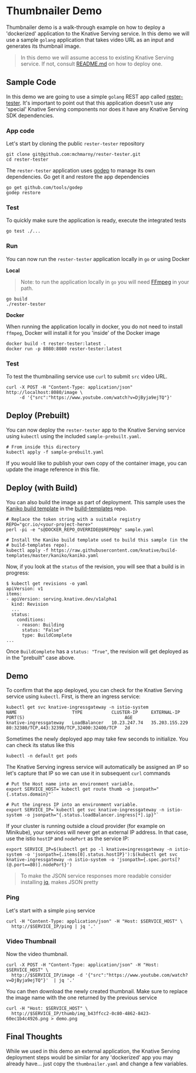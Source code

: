 # Thumbnailer Demo

Thumbnailer demo is a walk-through example on how to deploy a 'dockerized' application to the Knative Serving service. In this demo we will use a sample `golang` application that takes video URL as an input and generates its thumbnail image.

> In this demo we will assume access to existing Knative Serving service. If not, consult [README.md](https://github.com/knative/serving/blob/master/README.md) on how to deploy one.

## Sample Code

In this demo we are going to use a simple `golang` REST app called [rester-tester](https://github.com/mchmarny/rester-tester). It's important to point out that this application doesn't use any 'special' Knative Serving components nor does it have any Knative Serving SDK dependencies.

### App code

Let's start by cloning the public `rester-tester` repository

```
git clone git@github.com:mchmarny/rester-tester.git
cd rester-tester
```

The `rester-tester` application uses [godep](https://github.com/tools/godep) to manage its own dependencies. Go get it and restore the app dependencies

```
go get github.com/tools/godep
godep restore
```

### Test

To quickly make sure the application is ready, execute the integrated tests

```
go test ./...
```

### Run

You can now run the `rester-tester` application locally in `go` or using Docker

**Local**

> Note: to run the application locally in `go` you will need [FFmpeg](https://www.ffmpeg.org/) in your path.

```
go build
./rester-tester
```

**Docker**

When running the application locally in docker, you do not need to install `ffmpeg`, Docker will install it for you 'inside' of the Docker image

```
docker build -t rester-tester:latest .
docker run -p 8080:8080 rester-tester:latest
```

### Test

To test the thumbnailing service use `curl` to submit `src` video URL.

```
curl -X POST -H "Content-Type: application/json" http://localhost:8080/image \
     -d '{"src":"https://www.youtube.com/watch?v=DjByja9ejTQ"}'
```

## Deploy (Prebuilt)

You can now deploy the `rester-tester` app to the Knative Serving service using `kubectl` using the included `sample-prebuilt.yaml`.

```
# From inside this directory
kubectl apply -f sample-prebuilt.yaml
```

If you would like to publish your own copy of the container image, you can update the image reference in this file.


## Deploy (with Build)

You can also build the image as part of deployment. This sample uses the
[Kaniko build
template](https://github.com/knative/build-templates/blob/master/kaniko/kaniko.yaml)
in the [build-templates](https://github.com/knative/build-templates/) repo.

```shell
# Replace the token string with a suitable registry
REPO="gcr.io/<your-project-here>"
perl -pi -e "s@DOCKER_REPO_OVERRIDE@$REPO@g" sample.yaml

# Install the Kaniko build template used to build this sample (in the
# build-templates repo).
kubectl apply -f https://raw.githubusercontent.com/knative/build-templates/master/kaniko/kaniko.yaml
```

Now, if you look at the `status` of the revision, you will see that a build is in progress:

```shell
$ kubectl get revisions -o yaml
apiVersion: v1
items:
- apiVersion: serving.knative.dev/v1alpha1
  kind: Revision
  ...
  status:
    conditions:
    - reason: Building
      status: "False"
      type: BuildComplete
...
```

Once `BuildComplete` has a `status: "True"`, the revision will get deployed as in the "prebuilt" case above.


## Demo

To confirm that the app deployed, you can check for the Knative Serving service using `kubectl`. First, is there an ingress service:

```
kubectl get svc knative-ingressgateway -n istio-system
NAME                     TYPE           CLUSTER-IP     EXTERNAL-IP      PORT(S)                                      AGE
knative-ingressgateway   LoadBalancer   10.23.247.74   35.203.155.229   80:32380/TCP,443:32390/TCP,32400:32400/TCP   2d
```

Sometimes the newly deployed app may take few seconds to initialize. You can check its status like this

```
kubectl -n default get pods
```

The Knative Serving ingress service will automatically be assigned an IP so let's capture that IP so we can use it in subsequent `curl` commands

```
# Put the Host name into an environment variable.
export SERVICE_HOST=`kubectl get route thumb -o jsonpath="{.status.domain}"`

# Put the ingress IP into an environment variable.
export SERVICE_IP=`kubectl get svc knative-ingressgateway -n istio-system -o jsonpath="{.status.loadBalancer.ingress[*].ip}"`
```

If your cluster is running outside a cloud provider (for example on Minikube),
your services will never get an external IP address. In that case, use the istio `hostIP` and `nodePort` as the service IP:

```shell
export SERVICE_IP=$(kubectl get po -l knative=ingressgateway -n istio-system -o 'jsonpath={.items[0].status.hostIP}'):$(kubectl get svc knative-ingressgateway -n istio-system -o 'jsonpath={.spec.ports[?(@.port==80)].nodePort}')
```

> To make the JSON service responses more readable consider installing [jq](https://stedolan.github.io/jq/), makes JSON pretty

### Ping

Let's start with a simple `ping` service

```
curl -H "Content-Type: application/json" -H "Host: $SERVICE_HOST" \
  http://$SERVICE_IP/ping | jq '.'
```

### Video Thumbnail

Now the video thumbnail.

```
curl -X POST -H "Content-Type: application/json" -H "Host: $SERVICE_HOST" \
  http://$SERVICE_IP/image -d '{"src":"https://www.youtube.com/watch?v=DjByja9ejTQ"}'  | jq '.'
```

You can then download the newly created thumbnail. Make sure to replace the image name with the one returned by the previous service

```
curl -H "Host: $SERVICE_HOST" \
  http://$SERVICE_IP/thumb/img_b43ffcc2-0c80-4862-8423-60ec1b4c4926.png > demo.png
```

## Final Thoughts

While we used in this demo an external application, the Knative Serving deployment steps would be similar for any 'dockerized' app you may already have... just copy the `thumbnailer.yaml` and change a few variables.
